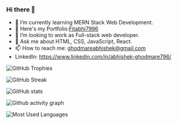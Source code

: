 ### Hi there 👋



- 🌱 I’m currently learning MERN Stack Web Development.
- 💼 Here's my Portfolio:<a href='https://fitabhi7996.github.io/'>Fitabhi7996</a>
- 👯 I’m looking to work as Full-stack web developer.
- 💬 Ask me about HTML, CSS, JavaScript, React.
- 📫 How to reach me: ghodmareabhishek@gmail.com
- LinkedIn: https://www.linkedin.com/in/abhishek-ghodmare796/
 
![GitHub Trophies](https://github-profile-trophy.vercel.app/?username=Fitabhi7996&theme=prussian&rank=-C)
 
![GitHub Streak](https://streak-stats.demolab.com/?user=Fitabhi7996&theme=prussian)


![GitHub stats](https://github-readme-stats.vercel.app/api?username=Fitabhi7996&show_icons=true&theme=prussian)

![Github activity graph](https://github-readme-activity-graph.cyclic.app/graph?username=Fitabhi7996&bg_color=172f45&color=ff69b4&line=24292e&point=24292e&area=true&hide_border=true)



![Most Used Languages](https://github-readme-stats.vercel.app/api/top-langs/?username=Fitabhi7996&theme=prussian)

